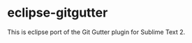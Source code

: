 eclipse-gitgutter
=================

This is eclipse port of the Git Gutter plugin for Sublime Text 2.
